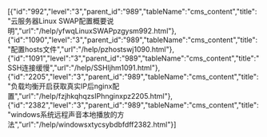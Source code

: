 [{"id":"992","level":"3","parent_id":"989","tableName":"cms_content","title":"云服务器Linux SWAP配置概要说明","url":"/help/yfwqLinuxSWAPpzgysm992.html"},{"id":"1090","level":"3","parent_id":"989","tableName":"cms_content","title":"配置hosts文件","url":"/help/pzhostswj1090.html"},{"id":"1091","level":"3","parent_id":"989","tableName":"cms_content","title":"SSH连接缓慢","url":"/help/SSHljhm1091.html"},{"id":"2205","level":"3","parent_id":"989","tableName":"cms_content","title":"负载均衡开启获取真实IP后nginx配置","url":"/help/fzjhkqhqzsIPhnginxpz2205.html"},{"id":"2382","level":"3","parent_id":"989","tableName":"cms_content","title":"windows系统远程声音本地播放的方法","url":"/help/windowsxtycsybdbfdff2382.html"}]